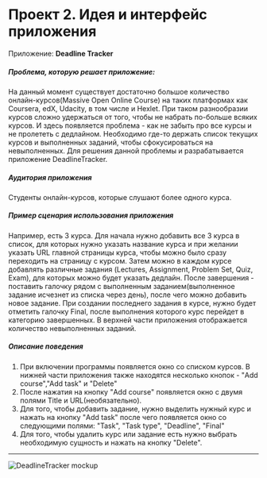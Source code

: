 Проект 2. Идея и интерфейс приложения
=============

Приложение: __Deadline Tracker__




##### Проблема, которую решает приложение:

На данный момент существует достаточно большое количество онлайн-курсов(Massive Open Online Course) на таких платформах как Coursera, edX, Udacity, в том числе и Hexlet. При таком разнообразии курсов сложно удержаться от того, чтобы не набрать по-больше всяких курсов. И здесь появляется проблема - как не забыть про все курсы и не пролететь с дедлайном. Необходимо где-то держать список текущих курсов и выполненных заданий, чтобы сфокусироваться на невыполненных. Для решения данной проблемы и разрабатывается приложение DeadlineTracker.   
 
##### Аудитория приложения

Студенты онлайн-курсов, которые слушают более одного курса.

##### Пример сценария использования приложения

Например, есть 3 курса. Для начала нужно добавить все 3 курса в список, для которых нужно указать название курса и при желании указать URL главной страницы курса, чтобы можно было сразу переходить на страницу с курсом. Затем можно в каждом курсе добавлять различные задания (Lectures, Assignment, Problem Set, Quiz, Exam), для которых можно будет указать дедлайн. После завершения - поставить галочку рядом с выполненным заданием(выполненное задание исчезнет из списка через день), после чего можно добавить новое задание. При создании последнего задания в курсе, нужно будет отметить галочку Final, после выполнения которого курс перейдет в категорию завершенных. В верхней части приложения отображается количество невыполненных заданий.

##### Описание поведения

1. При включении программы появляется окно со списком курсов. В нижней части приложения также находятся несколько кнопок - "Add course","Add task" и "Delete"
2. После нажатия на кнопку "Add course" появляется окно с двумя полями Title и URL(необязательно).
3. Для того, чтобы добавить задание, нужно выделить нужный курс и нажать на кнопку "Add task" после чего появляется окно со следующими полями: "Task", "Task type", "Deadline", "Final"
4. Для того, чтобы удалить курс или задание есть нужно выбрать необходимую сущность и нажать на кнопку "Delete". 

----
![DeadlineTracker mockup](https://raw.github.com/krkmetal/osx-project-2/master/images/mockup.png)